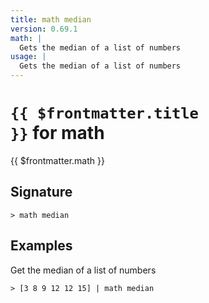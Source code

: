 ```yaml
---
title: math median
version: 0.69.1
math: |
  Gets the median of a list of numbers
usage: |
  Gets the median of a list of numbers
---
```


# <code>{{ $frontmatter.title }}</code> for math

<div style='white-space: pre-wrap;margin-top: 10px'>{{ $frontmatter.math }}</div>

## Signature

```> math median ```

## Examples

Get the median of a list of numbers
```shell
> [3 8 9 12 12 15] | math median
```
